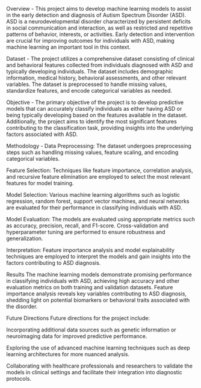Overview -
This project aims to develop machine learning models to assist in the early detection and diagnosis of Autism Spectrum Disorder (ASD). ASD is a neurodevelopmental disorder characterized by persistent deficits in social communication and interaction, as well as restricted and repetitive patterns of behavior, interests, or activities. Early detection and intervention are crucial for improving outcomes for individuals with ASD, making machine learning an important tool in this context.

Dataset -
The project utilizes a comprehensive dataset consisting of clinical and behavioral features collected from individuals diagnosed with ASD and typically developing individuals. The dataset includes demographic information, medical history, behavioral assessments, and other relevant variables. The dataset is preprocessed to handle missing values, standardize features, and encode categorical variables as needed.

Objective -
The primary objective of the project is to develop predictive models that can accurately classify individuals as either having ASD or being typically developing based on the features available in the dataset. Additionally, the project aims to identify the most significant features contributing to the classification task, providing insights into the underlying factors associated with ASD.

Methodology -
Data Preprocessing: The dataset undergoes preprocessing steps such as handling missing values, feature scaling, and encoding categorical variables.

Feature Selection: Techniques like feature importance, correlation analysis, and recursive feature elimination are employed to select the most relevant features for model training.

Model Selection: Various machine learning algorithms such as logistic regression, random forest, support vector machines, and neural networks are evaluated for their performance in classifying individuals with ASD.

Model Evaluation: The models are evaluated using appropriate metrics such as accuracy, precision, recall, and F1-score. Cross-validation and hyperparameter tuning are performed to ensure robustness and generalization.

Interpretation: Feature importance analysis and model explainability techniques are employed to interpret the models and gain insights into the factors contributing to ASD diagnosis.

Results
The machine learning models demonstrate promising performance in classifying individuals with ASD, achieving high accuracy and other evaluation metrics on both training and validation datasets. Feature importance analysis reveals key variables contributing to ASD diagnosis, shedding light on potential biomarkers or behavioral traits associated with the disorder.

Future Directions
Future directions for the project include:

Incorporating additional data sources such as genetic information or neuroimaging data for improved predictive performance.

Exploring the use of advanced machine learning techniques such as deep learning architectures for more nuanced analysis.

Collaborating with healthcare professionals and researchers to validate the models in clinical settings and facilitate their integration into diagnostic protocols.
